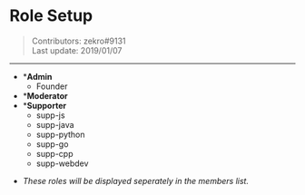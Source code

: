 # Role Setup
> Contributors: zekro#9131  
> Last update:  2019/01/07

---

- ***Admin**
  - Founder
- ***Moderator**
- ***Supporter**
  - supp-js
  - supp-java
  - supp-python
  - supp-go
  - supp-cpp
  - supp-webdev
  
* *These roles will be displayed seperately in the members list.*
